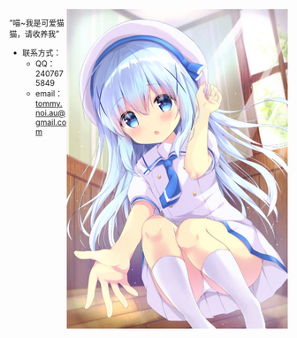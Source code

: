 <img align="right" src="Chinoawa.jpeg" width="400px" alt="Catgirl" title="Catgirl" />

“喵~我是可爱猫猫，请收养我”

- 联系方式：
  - QQ：2407675849
  - email：tommy.noi.au@gmail.com
